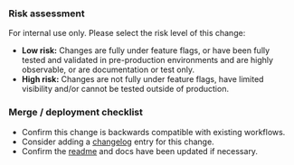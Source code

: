 <!-- For GitHub staff: Remember that this a public repository. -->

### Risk assessment

For internal use only. Please select the risk level of this change:

- **Low risk:** Changes are fully under feature flags, or have been fully tested and validated in pre-production environments and are highly observable, or are documentation or test only.
- **High risk:** Changes are not fully under feature flags, have limited visibility and/or cannot be tested outside of production.

### Merge / deployment checklist

- Confirm this change is backwards compatible with existing workflows.
- Consider adding a [changelog](https://github.com/github/codeql-action/blob/main/CHANGELOG.md) entry for this change.
- Confirm the [readme](https://github.com/github/codeql-action/blob/main/README.md) and docs have been updated if necessary.
